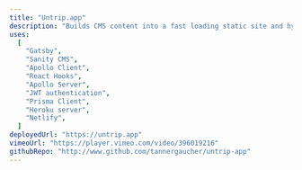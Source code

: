 ```yaml
---
title: "Untrip.app"
description: "Builds CMS content into a fast loading static site and hydrates into a full stack GraphQL app with users, dynamic lists, comments."
uses:
  [
    "Gatsby",
    "Sanity CMS",
    "Apollo Client",
    "React Hooks",
    "Apollo Server",
    "JWT authentication",
    "Prisma Client",
    "Heroku server",
    "Netlify",
  ]
deployedUrl: "https://untrip.app"
vimeoUrl: "https://player.vimeo.com/video/396019216"
githubRepo: "http://www.github.com/tannergaucher/untrip-app"
---
```


